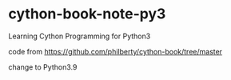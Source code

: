 # cython-book-note-py3
Learning Cython Programming for Python3

code from https://github.com/philberty/cython-book/tree/master

change to Python3.9
